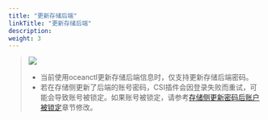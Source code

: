 ```yaml
---
title: "更新存储后端"
linkTitle: "更新存储后端"
description: 
weight: 3
---
```


>![](/css-docs/public_sys-resources/zh-cn/icon-notice.gif)  
>-   当前使用oceanctl更新存储后端信息时，仅支持更新存储后端密码。
>-   若在存储侧更新了后端的账号密码，CSI插件会因登录失败而重试，可能会导致账号被锁定。如果账号被锁定，请参考[存储侧更新密码后账户被锁定](/v4.5.0/troubleshooting/storage-backend-issues/an-account-is-locked-after-the-password-is-updated-on-the-storage-device)章节修改。



